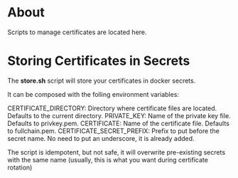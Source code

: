 # About 

Scripts to manage certificates are located here.

# Storing Certificates in Secrets

The **store.sh** script will store your certificates in docker secrets.

It can be composed with the folling environment variables:

CERTIFICATE_DIRECTORY: Directory where certificate files are located. Defaults to the current directory.
PRIVATE_KEY: Name of the private key file. Defaults to privkey.pem.
CERTIFICATE: Name of the certificate file. Defaults to fullchain.pem.
CERTIFICATE_SECRET_PREFIX: Prefix to put before the secret name. No need to put an underscore, it is already added.

The script is idempotent, but not safe, it will overwrite pre-existing secrets with the same name (usually, this is what you want during certificate rotation) 